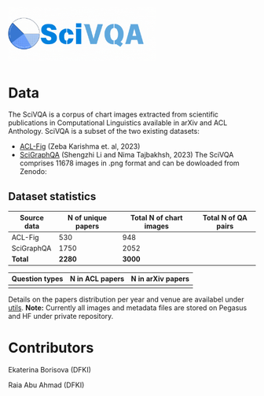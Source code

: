 # <img src="./logos/SciVQA-3.gif" alt="drawing" width="300"/>


# Data

The SciVQA is a corpus of chart images extracted from scientific publications in Computational Linguistics available in arXiv and ACL Anthology. SciVQA is a subset of the two existing datasets:
* [ACL-Fig](https://huggingface.co/datasets/citeseerx/ACL-fig) (Zeba Karishma et. al, 2023)
* [SciGraphQA](https://huggingface.co/datasets/alexshengzhili/SciGraphQA-295K-train?row=0) (Shengzhi Li and Nima Tajbakhsh, 2023)
The SciVQA comprises 11678 images in .png format and can be dowloaded from Zenodo: 

## Dataset statistics

| Source data | N of unique papers | Total N of chart images | Total N of QA pairs | 
|-------------|--------------------|-------------------------|---------------------|
|  ACL-Fig    |   530              |   948                   |                     | 
|  SciGraphQA |   1750             |   2052                 |                     | 
|  **Total**  |   **2280**         |   **3000**             |                     | 

| Question types | N in ACL papers | N in arXiv papers| 
|----------------|-----------------|------------------|
|                |                 |                  |             

Details on the papers distribution per year and venue are availabel under [utils](https://github.com/esborisova/SciVQA/blob/main/src/utils/papers_dist.png).
**Note:** Currently all images and metadata files are stored on Pegasus and HF under private repository.

# Contributors

Ekaterina Borisova (DFKI)

Raia Abu Ahmad (DFKI)
